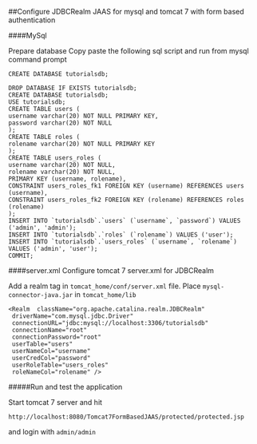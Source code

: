 ##Configure JDBCRealm JAAS for mysql and tomcat 7 with form based authentication

####MySql

Prepare database 
Copy paste the following sql script and run from mysql command prompt

```
CREATE DATABASE tutorialsdb;

DROP DATABASE IF EXISTS tutorialsdb;
CREATE DATABASE tutorialsdb;
USE tutorialsdb;
CREATE TABLE users (
username varchar(20) NOT NULL PRIMARY KEY,
password varchar(20) NOT NULL
);
CREATE TABLE roles (
rolename varchar(20) NOT NULL PRIMARY KEY
);
CREATE TABLE users_roles (
username varchar(20) NOT NULL,
rolename varchar(20) NOT NULL,
PRIMARY KEY (username, rolename),
CONSTRAINT users_roles_fk1 FOREIGN KEY (username) REFERENCES users (username),
CONSTRAINT users_roles_fk2 FOREIGN KEY (rolename) REFERENCES roles (rolename)
);
INSERT INTO `tutorialsdb`.`users` (`username`, `password`) VALUES ('admin', 'admin');
INSERT INTO `tutorialsdb`.`roles` (`rolename`) VALUES ('user');
INSERT INTO `tutorialsdb`.`users_roles` (`username`, `rolename`) VALUES ('admin', 'user');
COMMIT;
```


####server.xml
Configure tomcat 7 server.xml for JDBCRealm

Add a realm tag in `tomcat_home/conf/server.xml` file. Place `mysql-connector-java.jar` in `tomcat_home/lib`
```
<Realm  className="org.apache.catalina.realm.JDBCRealm"
 driverName="com.mysql.jdbc.Driver"
 connectionURL="jdbc:mysql://localhost:3306/tutorialsdb"
 connectionName="root"
 connectionPassword="root"
 userTable="users"
 userNameCol="username"
 userCredCol="password"
 userRoleTable="users_roles"
 roleNameCol="rolename" />
 ```
#####Run and test the application

Start tomcat 7 server and hit
```
http://localhost:8080/Tomcat7FormBasedJAAS/protected/protected.jsp
```
and login with ```admin/admin```
